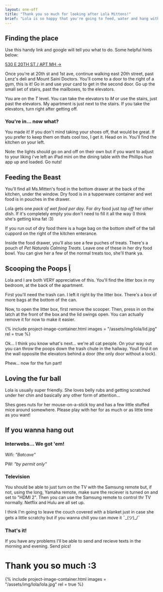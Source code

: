 ```yaml
---
layout: one-off
title: "Thank you so much for looking after Lola Mittens!"
brief: "Lola is so happy that you're going to feed, water and hang with her while I'm away. I've made this guide to help you find her, and everything you need to keep her in purrfect condition!"
--- 
```


## Finding the place

Use this handy link and google will tell you what to do. Some helpful hints below:

[530 E 20TH ST / APT MH &rarr;](https://goo.gl/maps/mQdSpU4r16T2)


Once you're at 20th st and 1st ave, continue walking east 20th street, past Lenz's deli and Mount Saini Doctors. You'll come to a door to the right of a gym, this is it! Go in and use your card to get in the second door. Go up the small set of stairs, past the mailboxes, to the elevators. 

You are on the _T_ level. You can take the elevators to _M_ or use the stairs, just past the elevators. My apartment is just next to the stairs. If you take the elevators, turn right after getting off.

### You're in... now what?

You made it! If you don't mind taking your shoes off, that would be great. If you prefer to keep them on thats cool too, I get it. Head on in. You'll find the kitchen on your left.

Note: the lights should go on and off on their own but if you want to adjust to your liking i've left an iPad mini on the dining table with the Phillips hue app up and loaded. Go nuts!

## Feeding the Beast

You'll find all Ms.Mitten's food in the bottom drawer at the back of the kitchen, under the window. Dry food is in a tupperware container and wet food is in pouches in the drawer. 

Lola gets one _pack of wet food per day_. For dry food just _top off_ her other dish. If it's completely empty you don't need to fill it all the way (I think she's getting kina fat :3)

If you run out of dry food there is a huge bag on the bottom shelf of the tall cuppord on the right of the kitchen enterance. 

Inside the food drawer, you'll also see a few puches of treats. There's a pouch of _Pet Naturals Calming Treats_. Leave one of these in her dry food bowl. You can give her a few of the normal treats too, she'll thank ya.

## Scooping the Poops &#57434;

Lola and I are both VERY appreciative of this. You'll find the litter box in my bedroom, at the back of the apartment.

First you'll need the trash can. I left it right by the litter box. There's a box of more bags at the bottom of the can.

Now, to open the litter box, first remove the scooper. Then, press in on the latch at the front of the box and the lid swings open. You can actually remove it for now to make it easier. 

{%
  include project-image-container.html
  images = "/assets/img/lola/lid.jpg"
  rel = true
%}

Ok... I think you know what's next... we're all cat people. On your way out you can throw the poops down the trash chute in the hallway. Youll find it on the wall opposite the elevators behind a door (the only door without a lock).

Phew... now for the fun part!

## Loving the fur ball

Lola is usually super friendly. She loves belly rubs and getting scratched under her chin and basically any other form of attention...

Shes goes nuts for her mouse-on-a-stick toy and has a few little stuffed mice around somewhere. Please play with her for as much or as little time as you want!

## If you wanna hang out

### Interwebs... We got 'em!
Wifi: _"Batcave"_

PW: _"by permit only"_

### Television
You should be able to just turn on the TV with the Samsung remote but, if not, using the long, Yamaha remote, make sure the reciever is turned on and set to "HDMI 2". Then you can use the Samsung remote to control thr TV normally. Netflix and Hulu are all set up.

I think I'm going to leave the couch covered with a blanket just in case she gets a little scratchy but if you wanna chill you can move it ¯\_(ツ)_/¯ 

### That's it!

If you have any problems I'll be able to send and recieve texts in the morning and evening. Send pics!

# Thank you so much :3  

{%
  include project-image-container.html
  images = "/assets/img/lola/lola.jpg"
  rel = true
%}







